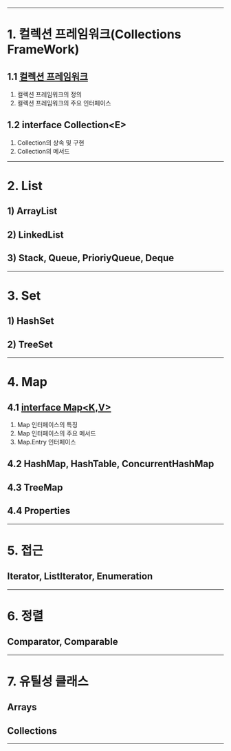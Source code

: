 
---

# 1. 컬렉션 프레임워크(Collections FrameWork)

## 1.1 <a href="https://github.com/ttasjwi/CodeSquad-Cocoa2021/blob/master/Note/Collection%20Framework/1.%20%EC%BB%AC%EB%A0%89%EC%85%98%20%ED%94%84%EB%A0%88%EC%9E%84%EC%9B%8C%ED%81%AC(Collections%20FrameWork)/CollectionFrameWork.md" target="_blank">컬렉션 프레임워크</a>
1. 컬렉션 프레임워크의 정의
2. 컬렉션 프레임워크의 주요 인터페이스

## 1.2 interface Collection\<E>
1. Collection<E>의 상속 및 구현
2. Collection<E>의 메서드

---

# 2. List

## 1) ArrayList
## 2) LinkedList
## 3) Stack, Queue, PrioriyQueue, Deque

---

# 3. Set

## 1) HashSet
## 2) TreeSet

---

# 4. Map

## 4.1 <a href="4. Map/4.1 interface Map/interface Map<K, V>/Map.md" target="_blank"> interface Map<K,V></a>
1. Map 인터페이스의 특징
2. Map 인터페이스의 주요 메서드
3. Map.Entry 인터페이스


## 4.2 HashMap, HashTable, ConcurrentHashMap
## 4.3 TreeMap
## 4.4 Properties

---

# 5. 접근
## Iterator, ListIterator, Enumeration

---

# 6. 정렬

## Comparator, Comparable

---

# 7. 유틸성 클래스

## Arrays
## Collections

---